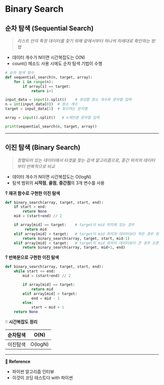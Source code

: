 # Binary Search

## 순차 탐색 (Sequential Search)

> _리스트 안의 특정 데이터를 찾기 위해 앞에서부터 하나씩 차례대로 확인하는 방법_

- 데이터 개수가 N이면 시간복잡도는 O(N)
- count() 메소드 사용 시에도 순차 탐색 기법이 수행

```python
# 순차 탐색 함수
def sequential_search(n, target, array):
	for i in range(n):
		if array[i] == target:
			return i+1

input_data = input().split()    # 생성할 원소 개수와 문자열 입력
n = int(input_data[0])  # 원소 개수
target = input_data[1]  # 찾으려는 문자열

array = input().split()   # n개만큼 문자열 입력

print(sequential_search(n, target, array))
```

---

## 이진 탐색 (Binary Search)

> _정렬되어 있는 데이터에서 타겟을 찾는 검색 알고리즘으로, 중간 위치의 데이터부터 반복적으로 비교_

- 데이터 개수가 N이면 시간복잡도는 O(logN)
- 탐색 범위의 **시작점**, **끝점**, **중간점**의 3개 변수를 사용

**⍢ 재귀 함수로 구현한 이진 탐색**

```python
def binary_search(array, target, start, end):
	if start > end:
		return None
	mid = (start+end) // 2

	if array[mid] == target:    # target이 mid 위치에 있는 경우
		 return mid
	elif array[mid] > target:   # target이 mid 위치의 데이터보다 작은 경우 왼쪽으로 포인터 이동
		return binary_search(array, target, start, mid-1)
	elif array[mid] < target:   # target이 mid 위치의 데이터보다 큰 경우 오른쪽으로 포인터 이동
		return binary_search(array, target, mid+1, end)
```

**⍢ 반복문으로 구현한 이진 탐색**

```python
def binary_search(array, target, start, end):
	while start <= end:
		mid = (start+end) // 2

		if array[mid] == target:
			return mid
		elif array[mid] > target:
			end = mid - 1
		else:
			start = mid + 1
	return None
```

⍥ **시간복잡도 정리**

| 순차탐색 | O(N)    |
| -------- | ------- |
| 이진탐색 | O(logN) |

---

**🥕 Reference**

- 파이썬 알고리즘 인터뷰
- 이것이 코딩 테스트다 with 파이썬
